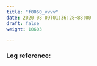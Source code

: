 ```yaml
---
title: "f0060_vvvv"
date: 2020-08-09T01:36:28+88:00
draft: false
weight: 10603

---
```


### Log reference: <no value>

```

